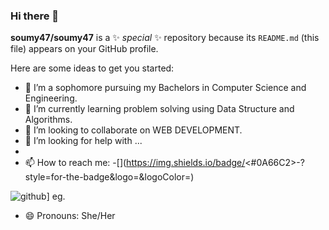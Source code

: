 ### Hi there 👋


**soumy47/soumy47** is a ✨ _special_ ✨ repository because its `README.md` (this file) appears on your GitHub profile.

Here are some ideas to get you started:

- 🔭 I’m a sophomore pursuing my Bachelors in Computer Science and Engineering.
- 🌱 I’m currently learning problem solving using Data Structure and Algorithms.
- 👯 I’m looking to collaborate on WEB DEVELOPMENT.
- 🤔 I’m looking for help with ...
-
- 📫 How to reach me:
-[<linkedin>](https://img.shields.io/badge/<#0A66C2>-<Background Color>?style=for-the-badge&logo=<Icon Name>&logoColor=<Logo Color>)

![github](https://img.shields.io/badge/GitHub-000000?style=for-the-badge&logo=GitHub&logoColor=white)] eg.
- 😄 Pronouns: She/Her

